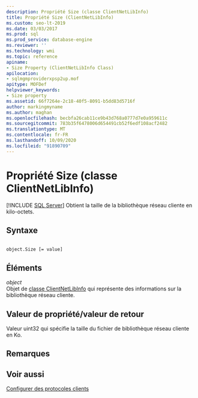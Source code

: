 ```yaml
---
description: Propriété Size (classe ClientNetLibInfo)
title: Propriété Size (ClientNetLibInfo)
ms.custom: seo-lt-2019
ms.date: 03/03/2017
ms.prod: sql
ms.prod_service: database-engine
ms.reviewer: ''
ms.technology: wmi
ms.topic: reference
apiname:
- Size Property (ClientNetLibInfo Class)
apilocation:
- sqlmgmproviderxpsp2up.mof
apitype: MOFDef
helpviewer_keywords:
- Size property
ms.assetid: 66f7264e-2c18-40f5-8091-b5dd83d5716f
author: markingmyname
ms.author: maghan
ms.openlocfilehash: becbfa26cab11ce9b43d768a0777d7e0a959611c
ms.sourcegitcommit: 783b35f6478006d654491cb52f6edf108acf2482
ms.translationtype: MT
ms.contentlocale: fr-FR
ms.lasthandoff: 10/09/2020
ms.locfileid: "91890709"
---
```

# <a name="size-property-clientnetlibinfo-class"></a>Propriété Size (classe ClientNetLibInfo)
[!INCLUDE [SQL Server](../../../includes/applies-to-version/sqlserver.md)]
  Obtient la taille de la bibliothèque réseau cliente en kilo-octets.  
  
## <a name="syntax"></a>Syntaxe  
  
```  
  
object.Size [= value]  
```  
  
## <a name="parts"></a>Éléments  
 *object*  
 Objet de [classe ClientNetLibInfo](../../../relational-databases/wmi-provider-configuration-classes/clientnetlibinfo-class/clientnetlibinfo-class.md) qui représente des informations sur la bibliothèque réseau cliente.  
  
## <a name="property-valuereturn-value"></a>Valeur de propriété/valeur de retour  
 Valeur uint32 qui spécifie la taille du fichier de bibliothèque réseau cliente en Ko.  
  
## <a name="remarks"></a>Remarques  
  
## <a name="see-also"></a>Voir aussi  
 [Configurer des protocoles clients](../../../database-engine/configure-windows/configure-client-protocols.md)  
  
